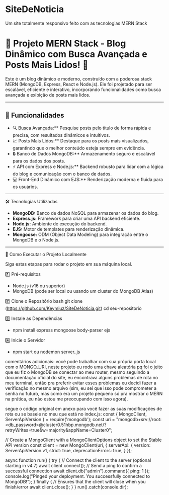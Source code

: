# SiteDeNoticia
Um site totalmente responsivo feito com as tecnologias MERN Stack


# 🚀 Projeto MERN Stack - Blog Dinâmico com Busca Avançada e Posts Mais Lidos! 🚀

Este é um blog dinâmico e moderno, construído com a poderosa stack MERN (MongoDB, Express, React e Node.js). Ele foi projetado para ser escalável, eficiente e interativo, incorporando funcionalidades como busca avançada e exibição de posts mais lidos.

---

## 📝 Funcionalidades

- 🔍 Busca Avançada:** Pesquise posts pelo título de forma rápida e precisa, com resultados dinâmicos e intuitivos.
- 📈 Posts Mais Lidos:** Destaque para os posts mais visualizados, garantindo que o melhor conteúdo esteja sempre em evidência.
- 🔒 Banco de Dados MongoDB:** Armazenamento seguro e escalável para os dados dos posts.
- ⚡ API com Express e Node.js:** Backend robusto para lidar com a lógica do blog e comunicação com o banco de dados.
- 💻 Front-End Dinâmico com EJS:** Renderização moderna e fluida para os usuários.

---

🛠️ Tecnologias Utilizadas

- **MongoDB:** Banco de dados NoSQL para armazenar os dados do blog.
- **Express.js:** Framework para criar uma API backend eficiente.
- **Node.js:** Ambiente de execução do backend.
- **EJS:** Motor de templates para renderização dinâmica.
- **Mongoose:** ODM (Object Data Modeling) para integração entre o MongoDB e o Node.js.

---

🚀 Como Executar o Projeto Localmente

Siga estas etapas para rodar o projeto em sua máquina local.

 1️⃣ Pré-requisitos
- Node.js (v16 ou superior)
- MongoDB (pode ser local ou usando um cluster do MongoDB Atlas)

2️⃣ Clone o Repositório
bash
git clone (https://github.com/Keymiuz/SiteDeNoticia.git)
cd seu-repositorio

3️⃣ Instale as Dependências
- npm install express mongoose body-parser ejs

4️⃣  Inicie o Servidor
- npm start ou nodemon server..js



comentários adicionais: você pode trabalhar com sua própria porta local com o MONGO_URI, neste projeto eu rodo uma chave aleatória pq foi o jeito que eu fiz o MongoDB se conectar ao meu router,
mesmo seguindo a documentação oficial do site, eu encontrava alguns problemas de rota no meu terminal, então pra preferir evitar esses problemas eu decidi fazer a verificação no mesmo arquivo (sim, eu sei que isso pode comprometer a senha no futuro, mas como era um projeto pequeno só pra mostrar o MERN na prática, eu não estou me preocupando com isso agora).


segue o código original em anexo para você fazer as suas modificações de rota ou se baseie no meu que está no index.js: 
const { MongoClient, ServerApiVersion } = require('mongodb');
const uri = "mongodb+srv://root:<db_password>@cluster0.51hbp.mongodb.net/?retryWrites=true&w=majority&appName=Cluster0";

// Create a MongoClient with a MongoClientOptions object to set the Stable API version
const client = new MongoClient(uri, {
  serverApi: {
    version: ServerApiVersion.v1,
    strict: true,
    deprecationErrors: true,
  }
});

async function run() {
  try {
    // Connect the client to the server	(optional starting in v4.7)
    await client.connect();
    // Send a ping to confirm a successful connection
    await client.db("admin").command({ ping: 1 });
    console.log("Pinged your deployment. You successfully connected to MongoDB!");
  } finally {
    // Ensures that the client will close when you finish/error
    await client.close();
  }
}
run().catch(console.dir);


